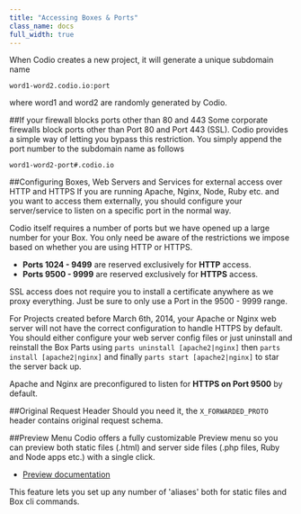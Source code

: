 ```yaml
---
title: "Accessing Boxes & Ports"
class_name: docs
full_width: true
---
```


When Codio creates a new project, it will generate a unique subdomain name

```
word1-word2.codio.io:port
```

where word1 and word2 are randomly generated by Codio.

##If your firewall blocks ports other than 80 and 443
Some corporate firewalls block ports other than Port 80 and Port 443 (SSL). Codio provides a simple way of letting you bypass this restriction. You simply append the port number to the subdomain name as follows

```
word1-word2-port#.codio.io
```

##Configuring Boxes, Web Servers and Services for external access over HTTP and HTTPS
If you are running Apache, Nginx, Node, Ruby etc. and you want to access them externally, you should configure your server/service to listen on a specific port in the normal way.

Codio itself requires a number of ports but we have opened up a large number for your Box. You only need be aware of the restrictions we impose based on whether you are using HTTP or HTTPS.

- **Ports 1024 - 9499** are reserved exclusively for **HTTP** access.
- **Ports 9500 - 9999** are reserved exclusively for **HTTPS** access.

SSL access does not require you to install a certificate anywhere as we proxy everything. Just be sure to only use a Port in the 9500 - 9999 range.

For Projects created before March 6th, 2014, your Apache or Nginx web server will not have the correct configuration to handle HTTPS by default. You should either configure your web server config files or just uninstall and reinstall the Box Parts using `parts uninstall [apache2|nginx]` then `parts install [apache2|nginx]` and finally `parts start [apache2|nginx]` to star the server back up.

Apache and Nginx are preconfigured to listen for **HTTPS on Port 9500** by default.

##Original Request Header
Should you need it, the `X_FORWARDED_PROTO` header contains original request schema.


##Preview Menu
Codio offers a fully customizable Preview menu so you can preview both static files (.html) and server side files (.php files, Ruby and Node apps etc.) with a single click.

- [Preview documentation](/docs/ide/features/inline-preview)

This feature lets you set up any number of 'aliases' both for static files and Box cli commands.
